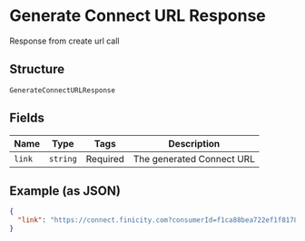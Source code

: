 
# Generate Connect URL Response

Response from create url call

## Structure

`GenerateConnectURLResponse`

## Fields

| Name | Type | Tags | Description |
|  --- | --- | --- | --- |
| `link` | `string` | Required | The generated Connect URL |

## Example (as JSON)

```json
{
  "link": "https://connect.finicity.com?consumerId=f1ca88bea722ef1f8178f8230756bbcf&customerId=54411976&partnerId=2445582695152&signature=d34c1352c45f54cfd76454e7e8c3e85cc923b60fae5f28b26cd6c7b6f8aaa201×tamp=1584733720994&ttl=1584740920994&type=aggregation"
}
```

